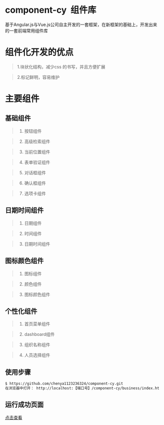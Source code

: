 # component-cy  组件库
基于Angular.js与Vue.js公司自主开发的一套框架，在新框架的基础上，开发出来的一套前端常用组件库


# 组件化开发的优点
> 1.块状化结构，减少css 的书写，并且方便扩展

> 2.标记鲜明，容易维护



# 主要组件

## 基础组件

>1. 按钮组件

>2. 高级检索组件

>3. 当前位置组件

>4. 表单验证组件

>5. 对话框组件

>6. 确认框组件

>7. 选项卡组件

## 日期时间组件

>1. 日期组件

>2. 时间组件

>3. 日期时间组件

## 图标颜色组件

>1. 图标组件

>2. 颜色组件

>3. 图标颜色组件

## 个性化组件

>1. 首页菜单组件

>2. dashboard组件

>3. 组织名称组件

>4. 人员选择组件



## 使用步骤


```bash
$ https://github.com/chenya1123236324/component-cy.git
在浏览器中打开： http://localhost:【端口号】/component-cy/business/index.html#!/admin/button/button.html
```


## 运行成功页面

 [点击查看](https://chenya1123236324.github.io/component-cy/business/index.html#!/admin/button/button.html)




